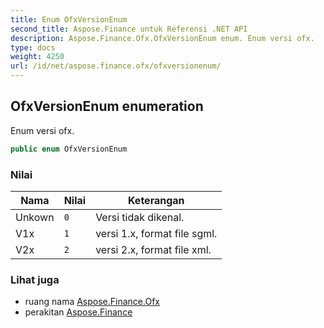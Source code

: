 ```yaml
---
title: Enum OfxVersionEnum
second_title: Aspose.Finance untuk Referensi .NET API
description: Aspose.Finance.Ofx.OfxVersionEnum enum. Enum versi ofx.
type: docs
weight: 4250
url: /id/net/aspose.finance.ofx/ofxversionenum/
---
```

## OfxVersionEnum enumeration

Enum versi ofx.

```csharp
public enum OfxVersionEnum
```

### Nilai

| Nama | Nilai | Keterangan |
| --- | --- | --- |
| Unkown | `0` | Versi tidak dikenal. |
| V1x | `1` | versi 1.x, format file sgml. |
| V2x | `2` | versi 2.x, format file xml. |

### Lihat juga

* ruang nama [Aspose.Finance.Ofx](../../aspose.finance.ofx/)
* perakitan [Aspose.Finance](../../)


